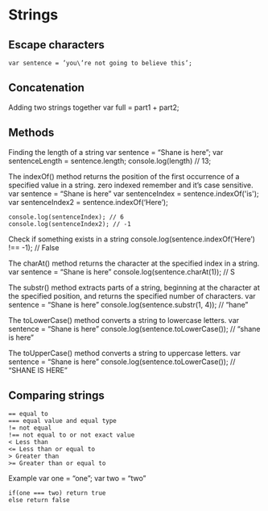 # Strings

## Escape characters
	var sentence = ’you\’re not going to believe this’;

## Concatenation
Adding two strings together
	var full = part1 + part2;

## Methods
Finding the length of a string
	var sentence = “Shane is here”;
	var sentenceLength = sentence.length;
	console.log(length) // 13;

The indexOf() method returns the position of the first occurrence of a specified value in a string. zero indexed remember and it’s case sensitive.
	var sentence = “Shane is here”
	var sentenceIndex = sentence.indexOf('is');
	var sentenceIndex2 = sentence.indexOf(‘Here’);

	console.log(sentenceIndex); // 6
	console.log(sentenceIndex2); // -1

Check if something exists in a string
	console.log(sentence.indexOf(‘Here’) !== -1); // False

The charAt() method returns the character at the specified index in a string.
	var sentence = “Shane is here”
	console.log(sentence.charAt(1)); // S

The substr() method extracts parts of a string, beginning at the character at the specified position, and returns the specified number of characters.
	var sentence = “Shane is here”
	console.log(sentence.substr(1, 4)); // “hane”

The toLowerCase() method converts a string to lowercase letters.
	var sentence = “Shane is here”
	console.log(sentence.toLowerCase()); // “shane is here”

The toUpperCase() method converts a string to uppercase letters.
	var sentence = “Shane is here”
	console.log(sentence.toLowerCase()); // “SHANE IS HERE”

## Comparing strings
	== equal to
	=== equal value and equal type
	!= not equal
	!== not equal to or not exact value
	< Less than
	<= Less than or equal to
	> Greater than
	>= Greater than or equal to

Example
	var one = “one”;
	var two = “two”

	if(one === two) return true
	else return false